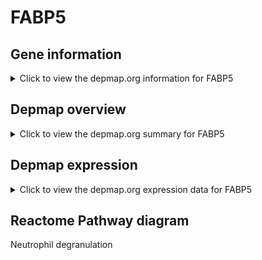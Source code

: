 <h1>FABP5</h1>

<h2>Gene information</h2>
<details>
  <summary>Click to view the depmap.org information for FABP5</summary>
  <iframe src="https://depmap.org/portal/gene/FABP5?tab=about" style="border:none;width:100%;height:800px"></iframe>
</details>

<h2>Depmap overview</h2>
<details>
  <summary>Click to view the depmap.org summary for FABP5</summary>
  <iframe src="https://depmap.org/portal/gene/FABP5?tab=overview" style="border:none;width:100%;height:800px"></iframe>
</details>

<h2>Depmap expression</h2>
<details>
  <summary>Click to view the depmap.org expression data for FABP5</summary>
  <iframe src="https://depmap.org/portal/gene/FABP5?tab=characterization" style="border:none;width:100%;height:800px"></iframe>
</details>



<h2>Reactome Pathway diagram</h2>
Neutrophil degranulation
<div id="diagramHolder"></div>

<script>
    //Creating the Reactome Diagram widget
    //Take into account a proxy needs to be set up in your server side pointing to www.reactome.org
    function onReactomeDiagramReady(){  //This function is automatically called when the widget code is ready to be used
        var diagram = Reactome.Diagram.create({
            "placeHolder" : "diagramHolder",
            "width" : 900,
            "height" : 500
        });

        //Initialising it to the "Hemostasis" pathway
        diagram.loadDiagram("R-HSA-6798695");

        //Adding different listeners

        diagram.onDiagramLoaded(function (loaded) {
            console.info("Loaded ", loaded);
            diagram.flagItems("BAD");
	    diagram.flagItems("Q92934");
            if (loaded == "R-HSA-6798695") diagram.selectItem("R-HSA-6798695");
        });

     }
</script>



